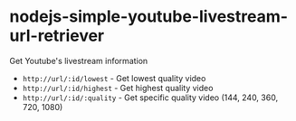 # nodejs-simple-youtube-livestream-url-retriever
Get Youtube's livestream information

- `http://url/:id/lowest` - Get lowest quality video
- `http://url/:id/highest` - Get highest quality video
- `http://url/:id/:quality` - Get specific quality video (144, 240, 360, 720, 1080)
